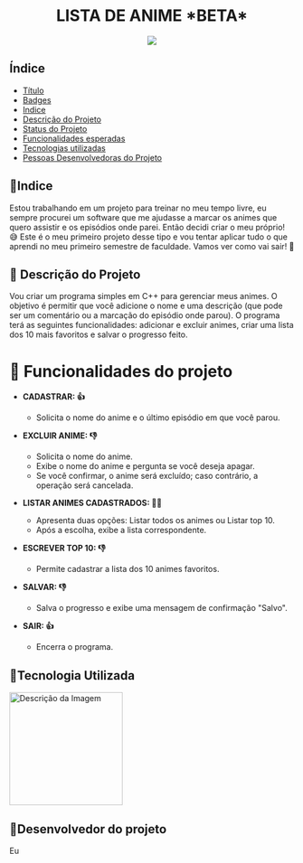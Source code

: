 <h1 align="center"> LISTA DE ANIME *BETA*</h1>

<p align="center"><img src="http://img.shields.io/static/v1?label=STATUS&message=EM%20DESENVOLVIMENTO&color=GREEN&style=for-the-badge"/></p>

## Índice 
* [Título](#Título-e-Imagem-de-capa)
* [Badges](#badges)
* [Indice](#badges)
* [Descrição do Projeto](#descrição-do-projeto)
* [Status do Projeto](#status-do-Projeto)
* [Funcionalidades esperadas](#funcionalidades-e-demonstração-da-aplicação)
* [Tecnologias utilizadas](#tecnologias-utilizadas)
* [Pessoas Desenvolvedoras do Projeto](#pessoas-desenvolvedoras)


<h2>📌Indice</h2>
<p>
  Estou trabalhando em um projeto para treinar no meu tempo livre, eu sempre procurei um software que me ajudasse a marcar os animes que quero assistir e os episódios onde parei. Então decidi criar o meu próprio! 😅 Este é o meu primeiro projeto desse tipo e vou tentar aplicar tudo o que aprendi no meu primeiro semestre de faculdade. Vamos ver como vai sair! 🚀
</p>


<H2>📌 Descrição do Projeto</H2>
<p>
 Vou criar um programa simples em C++ para gerenciar meus animes. O objetivo é permitir que você adicione o nome e uma descrição (que pode ser um comentário ou a marcação do episódio onde parou). O programa terá as seguintes funcionalidades: adicionar e excluir animes, criar uma lista dos 10 mais favoritos e salvar o progresso feito.
</p>

# :hammer: Funcionalidades do projeto

* **CADASTRAR: 👍** 
  - Solicita o nome do anime e o último episódio em que você parou.

* **EXCLUIR ANIME: 👎** 
  - Solicita o nome do anime.
  - Exibe o nome do anime e pergunta se você deseja apagar.
  - Se você confirmar, o anime será excluído; caso contrário, a operação será cancelada.

* **LISTAR ANIMES CADASTRADOS: 🏃🔨**
  - Apresenta duas opções: Listar todos os animes ou Listar top 10.
  - Após a escolha, exibe a lista correspondente.

* **ESCREVER TOP 10: 👎**
  - Permite cadastrar a lista dos 10 animes favoritos.

* **SALVAR: 👎**
  - Salva o progresso e exibe uma mensagem de confirmação "Salvo".

* **SAIR: 👍**
  - Encerra o programa.
 
<h2>📌Tecnologia Utilizada</h2>

<img src="https://user-images.githubusercontent.com/25181517/192106073-90fffafe-3562-4ff9-a37e-c77a2da0ff58.png" alt="Descrição da Imagem" width="200"/>


<h2>📌Desenvolvedor do projeto</h2>

<p>Eu</p>
